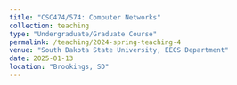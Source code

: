 ```yaml
---
title: "CSC474/574: Computer Networks"
collection: teaching
type: "Undergraduate/Graduate Course"
permalink: /teaching/2024-spring-teaching-4
venue: "South Dakota State University, EECS Department"
date: 2025-01-13
location: "Brookings, SD"
---
```


<!-- [Slides](https://www.os-book.com/OS10/slide-dir/index.html) -->

<!-- [eBook](https://os.ecci.ucr.ac.cr/slides/Abraham-Silberschatz-Operating-System-Concepts-10th-2018.pdf) -->
